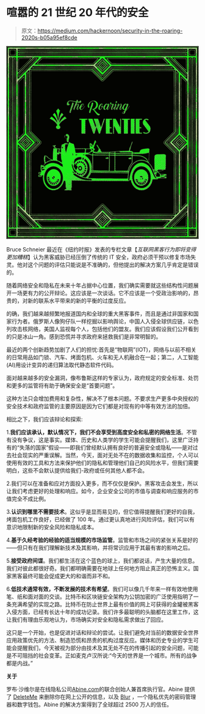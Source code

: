 # 喧嚣的 21 世纪 20 年代的安全

> 原文：<https://medium.com/hackernoon/security-in-the-roaring-2020s-b05a95ef8cde>

![](img/e955e570015f5ec38b1557afcfbe8fb4.png)

Bruce Schneier 最近在《纽约时报》发表的专栏文章【*互联网黑客行为即将变得更加糟糕*】认为黑客威胁已经压倒了传统的 IT 安全，政府必须干预以修复市场失灵。他对这个问题的评估只能说是不准确的，但他提出的解决方案几乎肯定是错误的。

随着网络安全和隐私在未来十年占据中心位置，我们确实需要就这些结构性问题展开一场更有力的公开辩论。这应该是一次谈话。它不应该是一个受政治影响的，昂贵的，对新的联系水平带来的新的平衡的过度反应。

的确，我们越来越频繁地报道国内和全球的重大黑客事件，而且是通过非国家和国家行为者。俄罗斯人像狗仔队一样挖掘以影响舆论，中国人入侵全球供应链，以色列攻击核网络，美国人监视每个人，包括他们的盟友。我们应该假设我们公开看到的只是冰山一角。感到恐慌并寻求政府来拯救我们是非常明智的。

最近的两个创新趋势加剧了人们的担忧:首先是“物联网”(IOT)，网络与以前不相关的日常用品如门锁、汽车、烤面包机、火车和无人机融合在一起；第二，人工智能(AI)用设计变异的递归算法取代静态软件代码。

面对越来越多的安全漏洞，像布鲁斯这样的专家认为，政府规定的安全标准、处罚和更多的监管将有助于确保安全是“首要问题”。

这种方法只会增加费用和复杂性，解决不了根本问题。不要求生产更多中央授权的安全技术和政府监管的主要原因是因为它们都是对现有的中等有效方法的加倍。

相比之下，我们应该辩论和探索:

1.**我们应该承认，默认情况下，我们不会享受到高度安全和私密的网络生活**。不管有没有争议，这是事实。媒体、历史和人类学的学生可能会提醒我们，这里广泛持有的“失落的国家”假设——即我们曾经默认拥有良好的普遍安全或隐私——是对过去社会现实的严重误解。当然，今天，面对无处不在的数据收集和监控，个人可以使用有效的工具和方法来保护他们的隐私和管理他们自己的风险水平，但我们需要明白，这些不会默认提供给我们-政府或任何其他人都不会。

2.我们可以在准备和应对方面投入更多，而不仅仅是保护。黑客攻击会发生，所以让我们考虑更好的处理和响应。如今，企业安全公司的市值与调查和响应服务的市值完全不成比例。

3.**认识到哪里不需要技术**。这似乎是显而易见的，但它值得提醒我们更好的自我，烤面包机工作良好，已经做了 100 年。通过更认真地进行风险评估，我们可以有意识地限制新的安全风险和隐私成本。

4.**基于久经考验的经验的适当规模的市场监管**。监管和市场之间的紧张关系是好的——但只有在我们理解新技术及其影响，并将常识应用于其最有害的影响之后。

5.**接受政府间谍**。我们都生活在这个蓝色的球上，我们都说话，产生大量的信息。我们对彼此都很好奇。我们都明确需要在地球上任何地方阻止真正的恐怖主义。国家黑客最终可能会促成更大的和谐而非不和。

6.**低技术通常有效，不断发展的技术有希望**。我们可以像几千年来一样有效地使用笔、纸和面对面的交谈。比特币和区块链安全架构为公钥加密的广泛使用指明了一条充满希望的实现之路。比特币在防止世界上最有价值的网上可获得的金罐被黑客入侵方面，已经有长达十年的成功记录。我们许多最聪明的头脑都在这里工作，这让我们有理由乐观地认为，市场确实对安全和隐私需求做出了回应。

这只是一个开始，也是促进对话和辩论的尝试。让我们避免对当前的数据安全世界应用政策优先的方法、制造恐慌和昂贵的机构过度反应。媒体和历史专业的学生可能会提醒我们，今天被视为部分由技术及其无处不在的传播引起的安全问题，可能是不可阻挡的社会变革。正如麦克卢汉所说:“今天的世界是一个城市。所有的战争都是内战。”

**关于**

罗布·沙维尔是在线隐私公司[Abine.com](https://www.abine.com/index.html)的联合创始人兼首席执行官。Abine 提供了 [DeleteMe](https://joindeleteme.com/) 来删除你在网上公开的信息，以及 [Blur](https://dnt.abine.com/#premium) ，一个隐私优先的密码管理器和数字钱包。Abine 的解决方案得到了全球超过 2500 万人的信任。